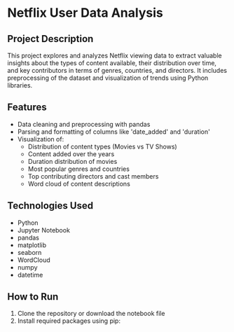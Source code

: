 # Netflix User Data Analysis

## Project Description
This project explores and analyzes Netflix viewing data to extract valuable insights about the types of content available, their distribution over time, and key contributors in terms of genres, countries, and directors. It includes preprocessing of the dataset and visualization of trends using Python libraries.

## Features
- Data cleaning and preprocessing with pandas
- Parsing and formatting of columns like 'date_added' and 'duration'
- Visualization of:
  - Distribution of content types (Movies vs TV Shows)
  - Content added over the years
  - Duration distribution of movies
  - Most popular genres and countries
  - Top contributing directors and cast members
  - Word cloud of content descriptions

## Technologies Used
- Python
- Jupyter Notebook
- pandas
- matplotlib
- seaborn
- WordCloud
- numpy
- datetime

## How to Run
1. Clone the repository or download the notebook file
2. Install required packages using pip:
